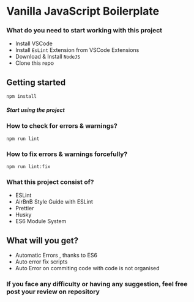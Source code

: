 # Vanilla JavaScript Boilerplate

### What do you need to start working with this project

- Install VSCode
- Install `EsLint` Extension from VSCode Extensions
- Download & Install `NodeJS`
- Clone this repo

## Getting started

`npm install`

##### Start using the project

### How to check for errors & warnings?

`npm run lint`

### How to fix errors & warnings forcefully?

`npm run lint:fix`

### What this project consist of?

- ESLint
- AirBnB Style Guide with ESLint
- Prettier
- Husky
- ES6 Module System

## What will you get?

- Automatic Errors , thanks to ES6
- Auto error fix scripts
- Auto Error on commiting code with code is not organised

### If you face any difficulty or having any suggestion, feel free post your review on repository
